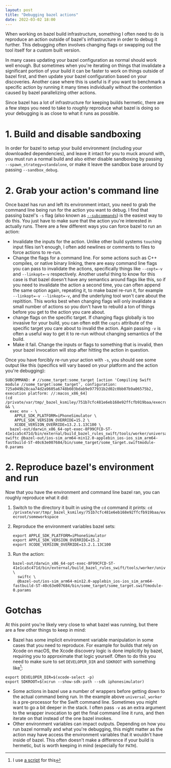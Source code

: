 ```yaml
---
layout: post
title: "Debugging bazel actions"
date: 2022-03-02 18:00
---
```


When working on bazel build infrastructure, something I often need to do
is reproduce an action outside of bazel's infrastructure in order to
debug it further. This debugging often involves changing flags or
swapping out the tool itself for a custom built version.

In many cases updating your bazel configuration as normal should work
well enough. But sometimes when you're iterating on things that
invalidate a significant portion of your build it can be faster to work
on things outside of bazel first, and then update your bazel
configuration based on your discoveries. Another case where this is
useful is if you want to benchmark a specific action by running it many
times individually without the contention caused by bazel parallelizing
other actions.

Since bazel has a lot of infrastructure for keeping builds hermetic,
there are a few steps you need to take to _roughly_ reproduce what bazel
is doing so your debugging is as close to what it runs as possible.

# 1. Build and disable sandboxing

In order for bazel to setup your build environment (including your
downloaded dependencies), and leave it intact for you to muck around
with, you must run a normal build and also either disable sandboxing by
passing `--spawn_strategy=standalone`, or make it leave the sandbox base
around by passing `--sandbox_debug`.

# 2. Grab your action's command line

Once bazel has run and left its environment intact, you need to grab the
command line being run for the action you want to debug. I find that
passing bazel's `-s` flag (also known as [`--subcommands`][subcommands])
is the easiest way to do this. You just have to make sure that the
action you're interested in actually runs. There are a few different
ways you can force bazel to run an action:

- Invalidate the inputs for the action. Unlike other build systems
  `touch`ing input files isn't enough, I often add newlines or comments
  to files to force actions to re-run.
- Change the flags for a command line. For some actions such as C++
  compiles, or native binary linking, there are easy command line flags
  you can pass to invalidate the actions, specifically things like
  `--copt=-v` and `--linkopt=-v` respectively. Another useful thing to
  know for this case is that bazel doesn't have any semantics around
  flags like this, so if you need to invalidate the action a second
  time, you can often append the same option again, repeating it, to
  make bazel re-run it, for example `--linkopt=-v --linkopt=-v`, and the
  underlying tool won't care about the repitition. This works best when
  changing flags will only invalidate a small number of actions so you
  don't have to rebuild a ton of things before you get to the action you
  care about.
- change flags on the specific target. If changing flags globally is too
  invasive for your build, you can often edit the `copts` attribute of
  the specific target you care about to invalid the action. Again
  passing `-v` is often a useful way to get it to re-run without
  changing semantics of the build.
- Make it fail. Change the inputs or flags to something that is invalid,
  then your bazel invocation will stop after hitting the action in
  question.

Once you have forcibly re-run your action with `-s`, you should see some
output like this (specifics will vary based on your platform and the
action you're debugging):

```
SUBCOMMAND: # //some_target:some_target [action 'Compiling Swift module //some_target:some_target', configuration: 725a049b28caa74d2a9605a6748b603bdab9e977931b2d02c0bb07b9a06575b2, execution platform: //:macos_x86_64]
(cd /private/var/tmp/_bazel_ksmiley/751b7cfc481e6eb168e92ffcfb919baa/execroot/someworkspace && \
  exec env - \
    APPLE_SDK_PLATFORM=iPhoneSimulator \
    APPLE_SDK_VERSION_OVERRIDE=15.2 \
    XCODE_VERSION_OVERRIDE=13.2.1.13C100 \
  bazel-out/darwin_x86_64-opt-exec-8F99CFCD-ST-41e1ca5c471d/bin/external/build_bazel_rules_swift/tools/worker/universal_worker swiftc @bazel-out/ios-sim_arm64-min12.0-applebin_ios-ios_sim_arm64-fastbuild-ST-40c63e007684/bin/some_target/some_target.swiftmodule-0.params
```

# 2. Reproduce bazel's environment and run

Now that you have the environment and command line bazel ran, you can
roughly reproduce what it did:

1. Switch to the directory it built in using the `cd` command it prints:
   `cd /private/var/tmp/_bazel_ksmiley/751b7cfc481e6eb168e92ffcfb919baa/execroot/someworkspace`
2. Reproduce the environment variables bazel sets:

    ```
    export APPLE_SDK_PLATFORM=iPhoneSimulator
    export APPLE_SDK_VERSION_OVERRIDE=15.2
    export XCODE_VERSION_OVERRIDE=13.2.1.13C100
    ```

3. Run the action:

    ```
    bazel-out/darwin_x86_64-opt-exec-8F99CFCD-ST-41e1ca5c471d/bin/external/build_bazel_rules_swift/tools/worker/universal_worker \
      swiftc \
      @bazel-out/ios-sim_arm64-min12.0-applebin_ios-ios_sim_arm64-fastbuild-ST-40c63e007684/bin/some_target/some_target.swiftmodule-0.params
    ```

# Gotchas

At this point you're likely very close to what bazel was running, but
there are a few other things to keep in mind:

- Bazel has some implicit environment variable manipulation in some
  cases that you need to reproduce. For example for builds that rely on
  Xcode on macOS, the Xcode discovery logic is done implicitly by bazel,
  requiring you to approximate that logic yourself. Often to do this you
  need to make sure to set `DEVELOPER_DIR` and `SDKROOT` with something
  like[^1]:

```
export DEVELOPER_DIR=$(xcode-select -p)
export SDKROOT=$(xcrun --show-sdk-path --sdk iphonesimulator)
```

- Some actions in bazel use a number of wrappers before getting down to
  the actual command being run. In the example above `universal_worker`
  is a pre-processor for the Swift command line. Sometimes you might
  want to go a bit deeper in the stack. I often pass `-v` as an extra
  argument to the wrapper invocation to get the final command line it
  runs, and then iterate on that instead of the one bazel invokes.
- Other environment variables can impact outputs. Depending on how you
  run bazel normally and what you're debugging, this might matter as the
  action may have access the environment variables that it wouldn't have
  inside of bazel. This often doesn't make a difference if your build is
  hermetic, but is worth keeping in mind (especially for `PATH`).

[^1]: I use [a script][a script] for this

[a script]: https://github.com/keith/dotfiles/blob/main/functions/set-bazel-env
[subcommands]: https://bazel.build/reference/command-line-reference#flag--subcommands
